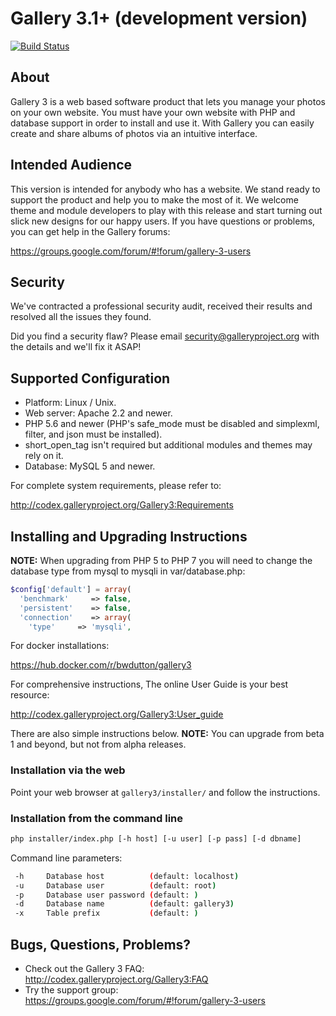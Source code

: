 Gallery 3.1+ (development version)
==================================

[![Build Status](https://travis-ci.com/bwdutton/gallery3.png?branch=master)](https://travis-ci.com/bwdutton/gallery3)

About
-----

Gallery 3 is a web based software product that lets you manage your
photos on your own website.  You must have your own website with PHP
and database support in order to install and use it.  With Gallery you
can easily create and share albums of photos via an intuitive
interface.

Intended Audience
-----------------

This version is intended for anybody who has a website.  We stand
ready to support the product and help you to make the most of it. We
welcome theme and module developers to play with this release and
start turning out slick new designs for our happy users.  If you have
questions or problems, you can get help in the Gallery forums:

  https://groups.google.com/forum/#!forum/gallery-3-users

Security
--------

We've contracted a professional security audit, received their results
and resolved all the issues they found.

Did you find a security flaw?  Please email security@galleryproject.org
with the details and we'll fix it ASAP!

Supported Configuration
-----------------------

 - Platform: Linux / Unix.
 - Web server: Apache 2.2 and newer.
 - PHP 5.6 and newer (PHP's safe_mode must be disabled and simplexml,
   filter, and json must be installed).
 - short_open_tag isn't required but additional modules and themes may rely on it.
 - Database: MySQL 5 and newer.

For complete system requirements, please refer to:

  http://codex.galleryproject.org/Gallery3:Requirements

Installing and Upgrading Instructions
-------------------------------------
**NOTE:** When upgrading from PHP 5 to PHP 7 you will need to change the database type from mysql to mysqli in var/database.php:
```php
$config['default'] = array(
  'benchmark'     => false,
  'persistent'    => false,
  'connection'    => array(
    'type'     => 'mysqli',
```

For docker installations:

  https://hub.docker.com/r/bwdutton/gallery3

For comprehensive instructions, The online User Guide is your best resource:

  http://codex.galleryproject.org/Gallery3:User_guide

There are also simple instructions below.  **NOTE:** You can upgrade from
beta 1 and beyond, but not from alpha releases.

### Installation via the web

Point your web browser at `gallery3/installer/` and follow the
instructions.

### Installation from the command line

```sh
php installer/index.php [-h host] [-u user] [-p pass] [-d dbname]
```

 Command line parameters:

```sh
 -h     Database host          (default: localhost)
 -u     Database user          (default: root)
 -p     Database user password (default: )
 -d     Database name          (default: gallery3)
 -x     Table prefix           (default: )
```

Bugs, Questions, Problems?
--------------------------

 - Check out the Gallery 3 FAQ: http://codex.galleryproject.org/Gallery3:FAQ
 - Try the support group: https://groups.google.com/forum/#!forum/gallery-3-users
